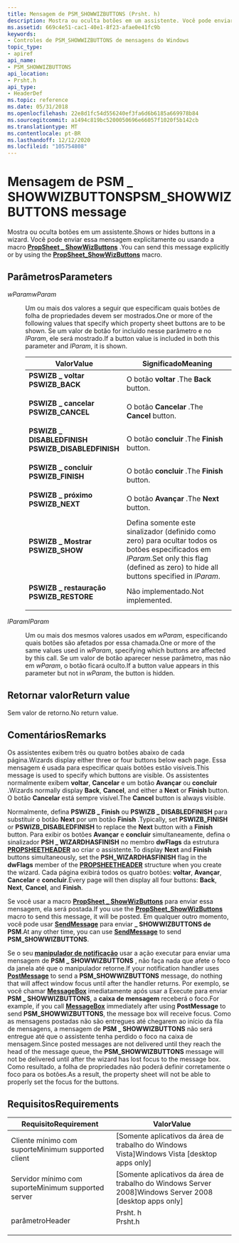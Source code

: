 ```yaml
---
title: Mensagem de PSM_SHOWWIZBUTTONS (Prsht. h)
description: Mostra ou oculta botões em um assistente. Você pode enviar essa mensagem explicitamente ou usando a macro PropSheet \_ ShowWizButtons.
ms.assetid: 669c4e51-cac1-40e1-8f23-afae0e41fc9b
keywords:
- Controles de PSM_SHOWWIZBUTTONS de mensagens do Windows
topic_type:
- apiref
api_name:
- PSM_SHOWWIZBUTTONS
api_location:
- Prsht.h
api_type:
- HeaderDef
ms.topic: reference
ms.date: 05/31/2018
ms.openlocfilehash: 22e8d1fc54d556240ef3fa6d6b6185a669978b84
ms.sourcegitcommit: a1494c819bc5200050696e66057f1020f5b142cb
ms.translationtype: MT
ms.contentlocale: pt-BR
ms.lasthandoff: 12/12/2020
ms.locfileid: "105754808"
---
```

# <a name="psm_showwizbuttons-message"></a><span data-ttu-id="6e746-105">Mensagem de PSM \_ SHOWWIZBUTTONS</span><span class="sxs-lookup"><span data-stu-id="6e746-105">PSM\_SHOWWIZBUTTONS message</span></span>

<span data-ttu-id="6e746-106">Mostra ou oculta botões em um assistente.</span><span class="sxs-lookup"><span data-stu-id="6e746-106">Shows or hides buttons in a wizard.</span></span> <span data-ttu-id="6e746-107">Você pode enviar essa mensagem explicitamente ou usando a macro [**PropSheet \_ ShowWizButtons**](/windows/desktop/api/Prsht/nf-prsht-propsheet_showwizbuttons) .</span><span class="sxs-lookup"><span data-stu-id="6e746-107">You can send this message explicitly or by using the [**PropSheet\_ShowWizButtons**](/windows/desktop/api/Prsht/nf-prsht-propsheet_showwizbuttons) macro.</span></span>

## <a name="parameters"></a><span data-ttu-id="6e746-108">Parâmetros</span><span class="sxs-lookup"><span data-stu-id="6e746-108">Parameters</span></span>

<dl> <dt>

<span data-ttu-id="6e746-109">*wParam*</span><span class="sxs-lookup"><span data-stu-id="6e746-109">*wParam*</span></span> 
</dt> <dd>

<span data-ttu-id="6e746-110">Um ou mais dos valores a seguir que especificam quais botões de folha de propriedades devem ser mostrados.</span><span class="sxs-lookup"><span data-stu-id="6e746-110">One or more of the following values that specify which property sheet buttons are to be shown.</span></span> <span data-ttu-id="6e746-111">Se um valor de botão for incluído nesse parâmetro e no *lParam*, ele será mostrado.</span><span class="sxs-lookup"><span data-stu-id="6e746-111">If a button value is included in both this parameter and *lParam*, it is shown.</span></span>



| <span data-ttu-id="6e746-112">Valor</span><span class="sxs-lookup"><span data-stu-id="6e746-112">Value</span></span>                                                                                                                                                                                 | <span data-ttu-id="6e746-113">Significado</span><span class="sxs-lookup"><span data-stu-id="6e746-113">Meaning</span></span>                                                                                    |
|---------------------------------------------------------------------------------------------------------------------------------------------------------------------------------------|--------------------------------------------------------------------------------------------|
| <span id="PSWIZB_BACK"></span><span id="pswizb_back"></span><dl> <span data-ttu-id="6e746-114"><dt>**PSWIZB \_ voltar**</dt></span><span class="sxs-lookup"><span data-stu-id="6e746-114"><dt>**PSWIZB\_BACK**</dt></span></span> </dl>                               | <span data-ttu-id="6e746-115">O botão **voltar** .</span><span class="sxs-lookup"><span data-stu-id="6e746-115">The **Back** button.</span></span><br/>                                                            |
| <span id="PSWIZB_CANCEL"></span><span id="pswizb_cancel"></span><dl> <span data-ttu-id="6e746-116"><dt>**PSWIZB \_ cancelar**</dt></span><span class="sxs-lookup"><span data-stu-id="6e746-116"><dt>**PSWIZB\_CANCEL**</dt></span></span> </dl>                         | <span data-ttu-id="6e746-117">O botão **Cancelar** .</span><span class="sxs-lookup"><span data-stu-id="6e746-117">The **Cancel** button.</span></span><br/>                                                          |
| <span id="PSWIZB_DISABLEDFINISH"></span><span id="pswizb_disabledfinish"></span><dl> <span data-ttu-id="6e746-118"><dt>**PSWIZB \_ DISABLEDFINISH**</dt></span><span class="sxs-lookup"><span data-stu-id="6e746-118"><dt>**PSWIZB\_DISABLEDFINISH**</dt></span></span> </dl> | <span data-ttu-id="6e746-119">O botão **concluir** .</span><span class="sxs-lookup"><span data-stu-id="6e746-119">The **Finish** button.</span></span><br/>                                                          |
| <span id="PSWIZB_FINISH"></span><span id="pswizb_finish"></span><dl> <span data-ttu-id="6e746-120"><dt>**PSWIZB \_ concluir**</dt></span><span class="sxs-lookup"><span data-stu-id="6e746-120"><dt>**PSWIZB\_FINISH**</dt></span></span> </dl>                         | <span data-ttu-id="6e746-121">O botão **concluir** .</span><span class="sxs-lookup"><span data-stu-id="6e746-121">The **Finish** button.</span></span><br/>                                                          |
| <span id="PSWIZB_NEXT"></span><span id="pswizb_next"></span><dl> <span data-ttu-id="6e746-122"><dt>**PSWIZB \_ próximo**</dt></span><span class="sxs-lookup"><span data-stu-id="6e746-122"><dt>**PSWIZB\_NEXT**</dt></span></span> </dl>                               | <span data-ttu-id="6e746-123">O botão **Avançar** .</span><span class="sxs-lookup"><span data-stu-id="6e746-123">The **Next** button.</span></span><br/>                                                            |
| <span id="PSWIZB_SHOW"></span><span id="pswizb_show"></span><dl> <span data-ttu-id="6e746-124"><dt>**PSWIZB \_ Mostrar**</dt></span><span class="sxs-lookup"><span data-stu-id="6e746-124"><dt>**PSWIZB\_SHOW**</dt></span></span> </dl>                               | <span data-ttu-id="6e746-125">Defina somente este sinalizador (definido como zero) para ocultar todos os botões especificados em *lParam*.</span><span class="sxs-lookup"><span data-stu-id="6e746-125">Set only this flag (defined as zero) to hide all buttons specified in *lParam*.</span></span><br/> |
| <span id="PSWIZB_RESTORE"></span><span id="pswizb_restore"></span><dl> <span data-ttu-id="6e746-126"><dt>**PSWIZB \_ restauração**</dt></span><span class="sxs-lookup"><span data-stu-id="6e746-126"><dt>**PSWIZB\_RESTORE**</dt></span></span> </dl>                      | <span data-ttu-id="6e746-127">Não implementado.</span><span class="sxs-lookup"><span data-stu-id="6e746-127">Not implemented.</span></span><br/>                                                                |



 

</dd> <dt>

<span data-ttu-id="6e746-128">*lParam*</span><span class="sxs-lookup"><span data-stu-id="6e746-128">*lParam*</span></span> 
</dt> <dd>

<span data-ttu-id="6e746-129">Um ou mais dos mesmos valores usados em *wParam*, especificando quais botões são afetados por essa chamada.</span><span class="sxs-lookup"><span data-stu-id="6e746-129">One or more of the same values used in *wParam*, specifying which buttons are affected by this call.</span></span> <span data-ttu-id="6e746-130">Se um valor de botão aparecer nesse parâmetro, mas não em *wParam*, o botão ficará oculto.</span><span class="sxs-lookup"><span data-stu-id="6e746-130">If a button value appears in this parameter but not in *wParam*, the button is hidden.</span></span>

</dd> </dl>

## <a name="return-value"></a><span data-ttu-id="6e746-131">Retornar valor</span><span class="sxs-lookup"><span data-stu-id="6e746-131">Return value</span></span>

<span data-ttu-id="6e746-132">Sem valor de retorno.</span><span class="sxs-lookup"><span data-stu-id="6e746-132">No return value.</span></span>

## <a name="remarks"></a><span data-ttu-id="6e746-133">Comentários</span><span class="sxs-lookup"><span data-stu-id="6e746-133">Remarks</span></span>

<span data-ttu-id="6e746-134">Os assistentes exibem três ou quatro botões abaixo de cada página.</span><span class="sxs-lookup"><span data-stu-id="6e746-134">Wizards display either three or four buttons below each page.</span></span> <span data-ttu-id="6e746-135">Essa mensagem é usada para especificar quais botões estão visíveis.</span><span class="sxs-lookup"><span data-stu-id="6e746-135">This message is used to specify which buttons are visible.</span></span> <span data-ttu-id="6e746-136">Os assistentes normalmente exibem **voltar**, **Cancelar** e um botão **Avançar** ou **concluir** .</span><span class="sxs-lookup"><span data-stu-id="6e746-136">Wizards normally display **Back**, **Cancel**, and either a **Next** or **Finish** button.</span></span> <span data-ttu-id="6e746-137">O botão **Cancelar** está sempre visível.</span><span class="sxs-lookup"><span data-stu-id="6e746-137">The **Cancel** button is always visible.</span></span>

<span data-ttu-id="6e746-138">Normalmente, defina **PSWIZB \_ Finish** ou **PSWIZB \_ DISABLEDFINISH** para substituir o botão **Next** por um botão **Finish** .</span><span class="sxs-lookup"><span data-stu-id="6e746-138">Typically, set **PSWIZB\_FINISH** or **PSWIZB\_DISABLEDFINISH** to replace the **Next** button with a **Finish** button.</span></span> <span data-ttu-id="6e746-139">Para exibir os botões **Avançar** e **concluir** simultaneamente, defina o sinalizador **PSH \_ WIZARDHASFINISH** no membro **dwFlags** da estrutura [**PROPSHEETHEADER**](/windows/desktop/api/Prsht/ns-prsht-propsheetheadera_v2) ao criar o assistente.</span><span class="sxs-lookup"><span data-stu-id="6e746-139">To display **Next** and **Finish** buttons simultaneously, set the **PSH\_WIZARDHASFINISH** flag in the **dwFlags** member of the [**PROPSHEETHEADER**](/windows/desktop/api/Prsht/ns-prsht-propsheetheadera_v2) structure when you create the wizard.</span></span> <span data-ttu-id="6e746-140">Cada página exibirá todos os quatro botões: **voltar**, **Avançar**, **Cancelar** e **concluir**.</span><span class="sxs-lookup"><span data-stu-id="6e746-140">Every page will then display all four buttons: **Back**, **Next**, **Cancel**, and **Finish**.</span></span>

<span data-ttu-id="6e746-141">Se você usar a macro [**PropSheet \_ ShowWizButtons**](/windows/desktop/api/Prsht/nf-prsht-propsheet_showwizbuttons) para enviar essa mensagem, ela será postada.</span><span class="sxs-lookup"><span data-stu-id="6e746-141">If you use the [**PropSheet\_ShowWizButtons**](/windows/desktop/api/Prsht/nf-prsht-propsheet_showwizbuttons) macro to send this message, it will be posted.</span></span> <span data-ttu-id="6e746-142">Em qualquer outro momento, você pode usar [**SendMessage**](/windows/desktop/api/winuser/nf-winuser-sendmessage) para enviar **\_ SHOWWIZBUTTONS de PSM**.</span><span class="sxs-lookup"><span data-stu-id="6e746-142">At any other time, you can use [**SendMessage**](/windows/desktop/api/winuser/nf-winuser-sendmessage) to send **PSM\_SHOWWIZBUTTONS**.</span></span>

<span data-ttu-id="6e746-143">Se o seu [**manipulador de notificação**](/windows/desktop/api/winuser/nf-winuser-postmessagea) usar a ação executar para enviar uma mensagem de **PSM \_ SHOWWIZBUTTONS** , não faça nada que afete o foco da janela até que o manipulador retorne.</span><span class="sxs-lookup"><span data-stu-id="6e746-143">If your notification handler uses [**PostMessage**](/windows/desktop/api/winuser/nf-winuser-postmessagea) to send a **PSM\_SHOWWIZBUTTONS** message, do nothing that will affect window focus until after the handler returns.</span></span> <span data-ttu-id="6e746-144">Por exemplo, se você chamar [**MessageBox**](/windows/desktop/api/winuser/nf-winuser-messagebox) imediatamente após usar a Execute para enviar **PSM \_ SHOWWIZBUTTONS**, a **caixa de mensagem** receberá o foco.</span><span class="sxs-lookup"><span data-stu-id="6e746-144">For example, if you call [**MessageBox**](/windows/desktop/api/winuser/nf-winuser-messagebox) immediately after using **PostMessage** to send **PSM\_SHOWWIZBUTTONS**, the message box will receive focus.</span></span> <span data-ttu-id="6e746-145">Como as mensagens postadas não são entregues até chegarem ao início da fila de mensagens, a mensagem de **PSM \_ SHOWWIZBUTTONS** não será entregue até que o assistente tenha perdido o foco na caixa de mensagem.</span><span class="sxs-lookup"><span data-stu-id="6e746-145">Since posted messages are not delivered until they reach the head of the message queue, the **PSM\_SHOWWIZBUTTONS** message will not be delivered until after the wizard has lost focus to the message box.</span></span> <span data-ttu-id="6e746-146">Como resultado, a folha de propriedades não poderá definir corretamente o foco para os botões.</span><span class="sxs-lookup"><span data-stu-id="6e746-146">As a result, the property sheet will not be able to properly set the focus for the buttons.</span></span>

## <a name="requirements"></a><span data-ttu-id="6e746-147">Requisitos</span><span class="sxs-lookup"><span data-stu-id="6e746-147">Requirements</span></span>



| <span data-ttu-id="6e746-148">Requisito</span><span class="sxs-lookup"><span data-stu-id="6e746-148">Requirement</span></span> | <span data-ttu-id="6e746-149">Valor</span><span class="sxs-lookup"><span data-stu-id="6e746-149">Value</span></span> |
|-------------------------------------|------------------------------------------------------------------------------------|
| <span data-ttu-id="6e746-150">Cliente mínimo com suporte</span><span class="sxs-lookup"><span data-stu-id="6e746-150">Minimum supported client</span></span><br/> | <span data-ttu-id="6e746-151">\[Somente aplicativos da área de trabalho do Windows Vista\]</span><span class="sxs-lookup"><span data-stu-id="6e746-151">Windows Vista \[desktop apps only\]</span></span><br/>                                     |
| <span data-ttu-id="6e746-152">Servidor mínimo com suporte</span><span class="sxs-lookup"><span data-stu-id="6e746-152">Minimum supported server</span></span><br/> | <span data-ttu-id="6e746-153">\[Somente aplicativos da área de trabalho do Windows Server 2008\]</span><span class="sxs-lookup"><span data-stu-id="6e746-153">Windows Server 2008 \[desktop apps only\]</span></span><br/>                               |
| <span data-ttu-id="6e746-154">parâmetro</span><span class="sxs-lookup"><span data-stu-id="6e746-154">Header</span></span><br/>                   | <dl> <span data-ttu-id="6e746-155"><dt>Prsht. h</dt></span><span class="sxs-lookup"><span data-stu-id="6e746-155"><dt>Prsht.h</dt></span></span> </dl> |



 

